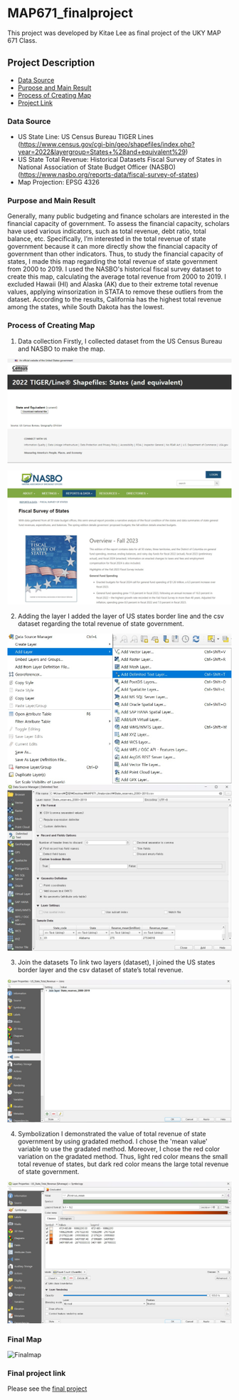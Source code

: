 # MAP671_finalproject

This project was developed by Kitae Lee as final project of the UKY MAP 671 Class.

## Project Description
- [Data Source](#data-source)
- [Purpose and Main Result](#purpose-and-main-result)
- [Process of Creating Map](#process-of-creating-map)
- [Project Link](#project-link)


### Data Source

* US State Line: US Census Bureau TIGER Lines (https://www.census.gov/cgi-bin/geo/shapefiles/index.php?year=2022&layergroup=States+%28and+equivalent%29)
* US State Total Revenue: Historical Datasets Fiscal Survey of States in National Association of State Budget Officer (NASBO) (https://www.nasbo.org/reports-data/fiscal-survey-of-states) 
* Map Projection: EPSG 4326



### Purpose and Main Result

Generally, many public budgeting and finance scholars are interested in the financial capacity of government. To assess the financial capacity, scholars have used various indicators, such as total revenue, debt ratio, total balance, etc. Specifically, I’m interested in the total revenue of state government because it can more directly show the financial capacity of government than other indicators. Thus, to study the financial capacity of states, I made this map regarding the total revenue of state government from 2000 to 2019. 
I used the NASBO's historical fiscal survey dataset to create this map, calculating the average total revenue from 2000 to 2019. I excluded Hawaii (HI) and Alaska (AK) due to their extreme total revenue values, applying winsorization in STATA to remove these outliers from the dataset.
According to the results, California has the highest total revenue among the states, while South Dakota has the lowest.



### Process of Creating Map

1. Data collection
Firstly, I collected dataset from the US Census Bureau and NASBO to make the map. 

![data collection: border line](graphic/data_collection_states_line.jpg) 


![data collection: revenue](graphic/data_collection_states_revenue.jpg)



2. Adding the layer
I added the layer of US states border line and the csv dataset regarding the total revenue of state government.

![add layer](graphic/add_layer_dataset.jpg)
![add layer2](graphic/add_layer_dataset2.jpg)



3. Join the datasets
To link two layers (dataset), I joined the US states border layer and the csv dataset of state’s total revenue.

![join layer](graphic/Join_datasets.jpg)



4. Symbolization
I demonstrated the value of total revenue of state government by using gradated method. I chose the 'mean value' variable to use the gradated method. Moreover, I chose the red color variation on the gradated method. Thus, light red color means the small total revenue of states, but dark red color means the large total revenue of state government.

![symbolization](graphic/symbolization_revenue.jpg)


### Final Map
![Finalmap](graphic/Map_final_project_kle241.jpeg)


### Final project link
Please see the [final project](https://kle241.github.io/MAP671_finalproject/)
